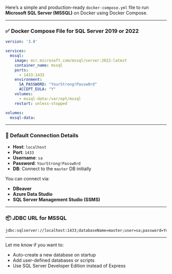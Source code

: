 Here’s a simple and production-ready `docker-compose.yml` file to run **Microsoft SQL Server (MSSQL)** on Docker using Docker Compose.

---

### ✅ **Docker Compose File for SQL Server 2019 or 2022**

```yaml
version: '3.8'

services:
  mssql:
    image: mcr.microsoft.com/mssql/server:2022-latest
    container_name: mssql
    ports:
      - 1433:1433
    environment:
      SA_PASSWORD: "YourStrong!Passw0rd"
      ACCEPT_EULA: "Y"
    volumes:
      - mssql-data:/var/opt/mssql
    restart: unless-stopped

volumes:
  mssql-data:
```

---

### 🔐 Default Connection Details

- **Host**: `localhost`
- **Port**: `1433`
- **Username**: `sa`
- **Password**: `YourStrong!Passw0rd`
- **DB**: Connect to the `master` DB initially

You can connect via:
- **DBeaver**
- **Azure Data Studio**
- **SQL Server Management Studio (SSMS)**

---

### 📦 JDBC URL for MSSQL

```properties
jdbc:sqlserver://localhost:1433;databaseName=master;user=sa;password=YourStrong!Passw0rd;
```

---

Let me know if you want to:
- Auto-create a new database on startup
- Add user-defined databases or scripts
- Use SQL Server Developer Edition instead of Express